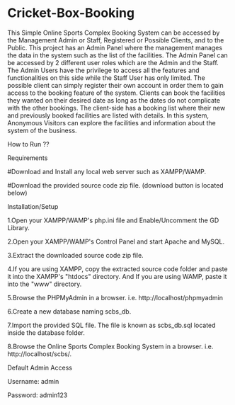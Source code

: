 # Cricket-Box-Booking
This Simple Online Sports Complex Booking System can be accessed by the Management Admin or Staff, Registered or Possible Clients, and to the Public. This project has an Admin Panel where the management manages the data in the system such as the list of the facilities. The Admin Panel can be accessed by 2 different user roles which are the Admin and the Staff. The Admin Users have the privilege to access all the features and functionalities on this side while the Staff User has only limited. The possible client can simply register their own account in order them to gain access to the booking feature of the system. Clients can book the facilities they wanted on their desired date as long as the dates do not complicate with the other bookings. The client-side has a booking list where their new and previously booked facilities are listed with details. In this system, Anonymous Visitors can explore the facilities and information about the system of the business.

How to Run ??

Requirements

#Download and Install any local web server such as XAMPP/WAMP.

#Download the provided source code zip file. (download button is located below)

Installation/Setup

1.Open your XAMPP/WAMP's php.ini file and Enable/Uncomment the GD Library.

2.Open your XAMPP/WAMP's Control Panel and start Apache and MySQL.

3.Extract the downloaded source code zip file.

4.If you are using XAMPP, copy the extracted source code folder and paste it into the XAMPP's "htdocs" directory. And If you are using WAMP, paste it into the "www" directory.

5.Browse the PHPMyAdmin in a browser. i.e. http://localhost/phpmyadmin

6.Create a new database naming scbs_db.

7.Import the provided SQL file. The file is known as scbs_db.sql located inside the database folder.

8.Browse the Online Sports Complex Booking System in a browser. i.e. http://localhost/scbs/.

Default Admin Access

Username: admin

Password: admin123
